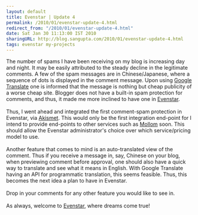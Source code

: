 ```yaml
---
layout: default
title: Evenstar | Update 4
permalink: /2010/01/evenstar-update-4.html
redirect_from: "/2010/01/evenstar-update-4.html"
date: Sat Jan 30 11:13:00 IST 2010
sharingURL: http://blog.sangupta.com/2010/01/evenstar-update-4.html
tags: evenstar my-projects
---
```

The number of spams I have been receiving on my blog is increasing day and night. It may be easily attributed to the steady decline in the legitimate comments. A few of the spam messages are in Chinese/Japanese, where a sequence of dots is displayed in the comment message. Upon using 
<a href="http://www.google.com/translate">Google Translate</a> one is informed that the message is nothing but cheap publicity of a worse cheap site. Blogger does not have a built-in spam protection for comments, and thus, it made me more inclined to have one in 
<a href="http://myjerry.org/evenstar.html">Evenstar</a>. 
<br>
<br>Thus, I went ahead and integrated the first comment-spam protection in Evenstar, via 
<a href="http://akismet.com/">Akismet</a>. This would only be the first integration end-point for I intend to provide end-points to other services such as 
<a href="http://mollom.com/">Mollom</a> soon. This should allow the Evenstar administrator's choice over which service/pricing model to use. 
<br>
<br>Another feature that comes to mind is an auto-translated view of the comment. Thus if you receive a message in, say, Chinese on your blog, when previewing comment before approval, one should also have a quick way to translate and see what it means in English. With Google Translate having an API for programmatic translation, this seems feasible. Thus, this becomes the next idea a plan to have in Evenstar. 
<br>
<br>Drop in your comments for any other feature you would like to see in. 
<br>
<br>As always, welcome to 
<a href="http://myjerry.org/evenstar.html">Evenstar</a>, where dreams come true!
